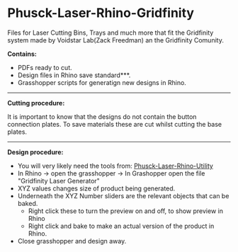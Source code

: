 # Phusck-Laser-Rhino-Gridfinity
Files for Laser Cutting Bins, Trays and much more that fit the Gridfinity system made by Voidstar Lab(Zack Freedman) an the Gridfinity Comunity.

**Contains:** 
- PDFs ready to cut.
- Design files in Rhino save standard***.
- Grasshopper scripts for generatign new designs in Rhino.
---
**Cutting procedure:**

It is important to know that the designs do not contain the button connection plates. To save materials these are cut whilst cutting the base plates.

---
**Design procedure:**

- You will very likely need the tools from: [Phusck-Laser-Rhino-Utility](https://github.com/Phusck/Phusck-Laser-Rhino-Utility)
- In Rhino -> open the grasshopper -> In Grashopper open the file "Gridfinity Laser Generator"
- XYZ values changes size of product being generated.
- Underneath the XYZ Number sliders are the relevant objects that can be baked.
  - Right click these to turn the preview on and off, to show preview in Rhino
  - Right click and bake to make an actual version of the product in Rhino.
- Close grasshopper and design away.

